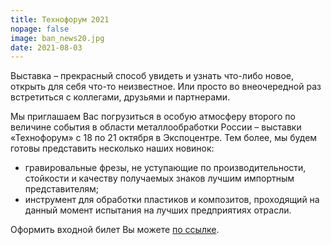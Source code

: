 ```yaml
---
title: Технофорум 2021
nopage: false
image: ban_news20.jpg
date: 2021-08-03
---
```

Выставка – прекрасный способ увидеть и узнать что-либо новое, открыть для себя что-то неизвестное. Или просто во внеочередной раз встретиться с коллегами, друзьями и партнерами. 

Мы приглашаем Вас погрузиться в особую атмосферу второго по величине события в области металлообработки России – выставки «Технофорум» с 18 по 21 октября в Экспоцентре.
Тем более, мы будем готовы представить несколько наших новинок:
- гравировальные фрезы, не уступающие по производительности, стойкости и качеству получаемых знаков лучшим импортным представителям;
- инструмент для обработки пластиков и композитов, проходящий на данный момент испытания на лучших предприятиях отрасли.

Оформить входной билет Вы можете [по ссылке](https://www.technoforum-expo.ru/ru/visitors/ticket).